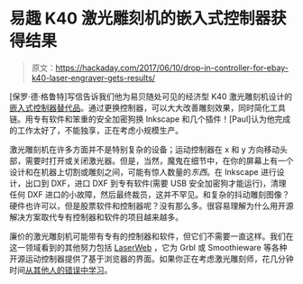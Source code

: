 # 易趣 K40 激光雕刻机的嵌入式控制器获得结果

> 原文：<https://hackaday.com/2017/06/10/drop-in-controller-for-ebay-k40-laser-engraver-gets-results/>

[保罗·德·格鲁特]写信告诉我们他为易贝随处可见的经济型 K40 激光雕刻机设计的[嵌入式控制器替代品](http://awesome.tech/cheap-chinese-k40-ebay-laser/)。通过更换控制器，可以大大改善雕刻效果，同时简化工具链。用专有软件和笨重的安全加密狗换 Inkscape 和几个插件！[Paul]认为他完成的工作太好了，不能独享，正在考虑小规模生产。

激光雕刻机在许多方面并不是特别复杂的设备；运动控制器在 x 和 y 方向移动头部，需要时打开或关闭激光器。但是，当然，魔鬼在细节中，在你的屏幕上有一个设计和在机器上切割或雕刻之间，可能有惊人数量的*东西*。在 Inkscape 进行设计，出口到 DXF，进口 DXF 到专有软件(需要 USB 安全加密狗才能运行)，清理任何 DXF 进口的小故障，然后最终裁员，这并不罕见。和复杂的抖动雕刻图像？硬件也许可以，但是股票软件和控制器呢？没有那么多。很容易理解为什么用开源解决方案取代专有控制器和软件的项目越来越多。

廉价的激光雕刻机可能带有专有的控制器和软件，但它们不需要一直这样。我们在这一领域看到的其他努力包括 [LaserWeb](http://hackaday.com/2016/07/17/open-source-laser-cutter-software-gets-major-update-new-features/) ，它为 Grbl 或 Smoothieware 等各种开源运动控制器提供了基于浏览器的界面。如果你正在考虑激光雕刻师，花几分钟时间[从其他人的错误中学习](https://hackaday.com/2016/05/31/how-to-fail-at-laser-cutting/)。